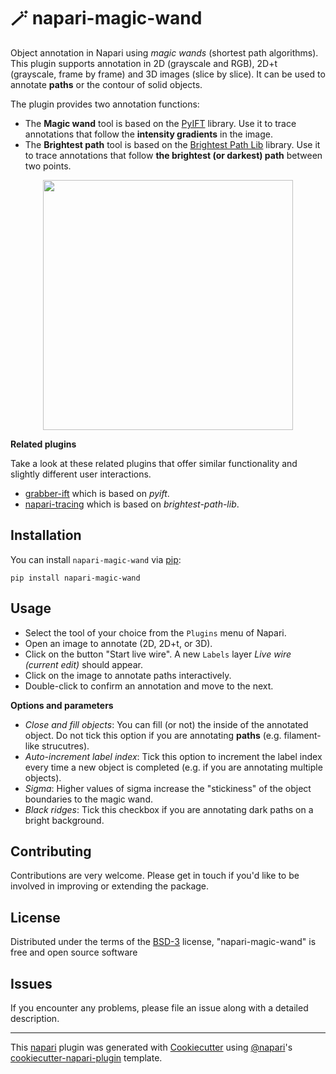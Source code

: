 # 🪄 napari-magic-wand

Object annotation in Napari using *magic wands* (shortest path algorithms). This plugin supports annotation in 2D (grayscale and RGB), 2D+t (grayscale, frame by frame) and 3D images (slice by slice). It can be used to annotate **paths** or the contour of solid objects.

The plugin provides two annotation functions:

- The **Magic wand** tool is based on the [PyIFT](https://github.com/PyIFT/pyift) library. Use it to trace annotations that follow the **intensity gradients** in the image.
- The **Brightest path** tool is based on the [Brightest Path Lib](https://github.com/mapmanager/brightest-path-lib) library. Use it to trace annotations that follow **the brightest (or darkest) path** between two points.

<p align="center">
    <img src="https://github.com/MalloryWittwer/napari-magic-wand/blob/main/assets/screenshot.gif" height="400">
</p>

**Related plugins**

Take a look at these related plugins that offer similar functionality and slightly different user interactions.

- [grabber-ift](https://www.napari-hub.org/plugins/grabber-ift) which is based on *pyift*.
- [napari-tracing](https://github.com/mapmanager/napari-tracing) which is based on *brightest-path-lib*.

## Installation

You can install `napari-magic-wand` via [pip]:

    pip install napari-magic-wand

## Usage

- Select the tool of your choice from the `Plugins` menu of Napari.
- Open an image to annotate (2D, 2D+t, or 3D).
- Click on the button "Start live wire". A new `Labels` layer *Live wire (current edit)* should appear.
- Click on the image to annotate paths interactively.
- Double-click to confirm an annotation and move to the next.

**Options and parameters**
- *Close and fill objects*: You can fill (or not) the inside of the annotated object. Do not tick this option if you are annotating **paths** (e.g. filament-like strucutres).
- *Auto-increment label index*: Tick this option to increment the label index every time a new object is completed (e.g. if you are annotating multiple objects).
- *Sigma*: Higher values of sigma increase the "stickiness" of the object boundaries to the magic wand.
- *Black ridges*: Tick this checkbox if you are annotating dark paths on a bright background.

## Contributing

Contributions are very welcome. Please get in touch if you'd like to be involved in improving or extending the package.

## License

Distributed under the terms of the [BSD-3] license,
"napari-magic-wand" is free and open source software

## Issues

If you encounter any problems, please file an issue along with a detailed description.

----------------------------------

This [napari] plugin was generated with [Cookiecutter] using [@napari]'s [cookiecutter-napari-plugin] template.

[napari]: https://github.com/napari/napari
[Cookiecutter]: https://github.com/audreyr/cookiecutter
[@napari]: https://github.com/napari
[MIT]: http://opensource.org/licenses/MIT
[BSD-3]: http://opensource.org/licenses/BSD-3-Clause
[GNU GPL v3.0]: http://www.gnu.org/licenses/gpl-3.0.txt
[GNU LGPL v3.0]: http://www.gnu.org/licenses/lgpl-3.0.txt
[Apache Software License 2.0]: http://www.apache.org/licenses/LICENSE-2.0
[Mozilla Public License 2.0]: https://www.mozilla.org/media/MPL/2.0/index.txt
[cookiecutter-napari-plugin]: https://github.com/napari/cookiecutter-napari-plugin

[napari]: https://github.com/napari/napari
[tox]: https://tox.readthedocs.io/en/latest/
[pip]: https://pypi.org/project/pip/
[PyPI]: https://pypi.org/
